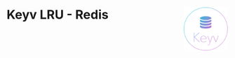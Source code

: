 # Keyv LRU - Redis <img align="right" src="./logo.svg" alt="Contenta logo" title="Contenta logo" width="100">
